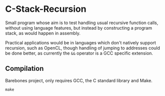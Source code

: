 # C-Stack-Recursion

Small program whose aim is to test handling usual recursive function calls, without using language features, but instead by constructing a program stack, as would happen in assembly.

Practical applications would be in languages which don't natively support recursion, such as OpenCL, though handling of jumping to addresses could be done better, as currently the `&&` operator is a GCC specific extension.

## Compilation

Barebones project, only requires GCC, the C standard library and Make.

```
make
```
